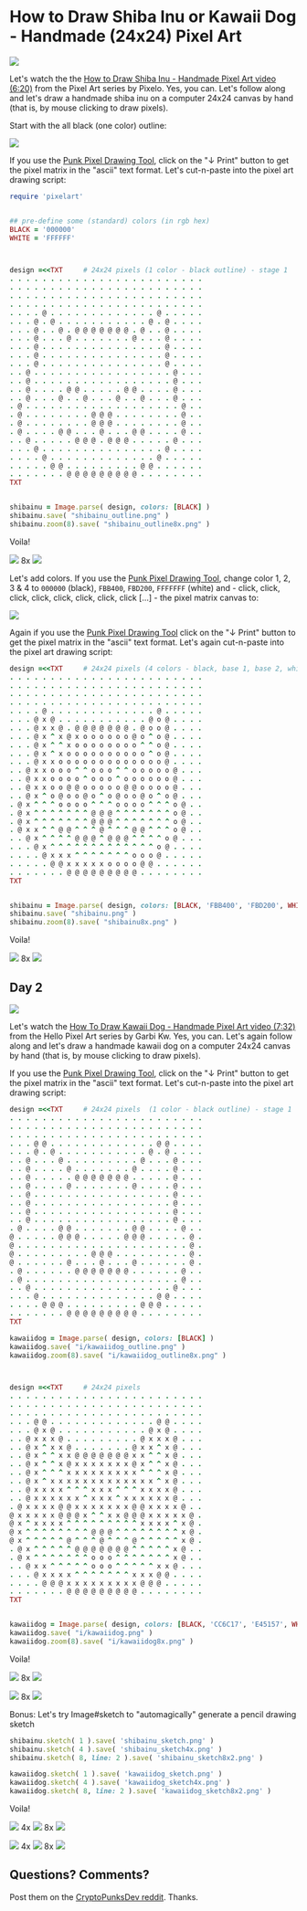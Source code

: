 # How to Draw Shiba Inu or Kawaii Dog - Handmade (24x24) Pixel Art


![](i/youtube-pixelo.png)


Let's watch the
the [How to Draw Shiba Inu - Handmade Pixel Art
video (6:20)](https://www.youtube.com/c/Pixelo/videos) from the Pixel Art series by Pixelo.
Yes, you can.
Let's follow along and let's draw a handmade shiba inu on a computer 24x24 canvas
by hand (that is, by mouse clicking to draw pixels).


Start with the all black (one color) outline:

![](i/shibainu_outline-pixel.png)


If you use the [Punk Pixel Drawing Tool](https://cryptopunksnotdead.github.io/), click on the "↓ Print" button to get the
pixel matrix in the "ascii" text format.
Let's cut-n-paste into the pixel art drawing script:


``` ruby
require 'pixelart'


## pre-define some (standard) colors (in rgb hex)
BLACK = '000000'
WHITE = 'FFFFFF'



design =<<TXT     # 24x24 pixels (1 color - black outline) - stage 1
. . . . . . . . . . . . . . . . . . . . . . . .
. . . . . . . . . . . . . . . . . . . . . . . .
. . . . . . . . . . . . . . . . . . . . . . . .
. . . . . . . . . . . . . . . . . . . . . . . .
. . . . @ . . . . . . . . . . . . . @ . . . . .
. . . @ . @ . . . . . . . . . . . @ . @ . . . .
. . . @ . . @ . @ @ @ @ @ @ @ . @ . . @ . . . .
. . . @ . . . @ . . . . . . . @ . . . @ . . . .
. . . @ . . . . . . . . . . . . . . . @ . . . .
. . . @ . . . . . . . . . . . . . . . @ . . . .
. . . @ . . . . . . . . . . . . . . . @ . . . .
. . @ . . . . . . . . . . . . . . . . . @ . . .
. . @ . . . . . . . . . . . . . . . . . @ . . .
. . @ . . . . @ @ . . . . . @ @ . . . . @ . . .
. . @ . . . @ . . @ . . . @ . . @ . . . @ . . .
. @ . . . . . . . . . . . . . . . . . . . @ . .
. @ . . . . . . . . @ @ @ . . . . . . . . @ . .
. @ . . . . . . . . @ @ @ . . . . . . . . @ . .
. @ . . . . @ @ . . . @ . . . @ @ . . . . @ . .
. . @ . . . . . @ @ @ . @ @ @ . . . . . @ . . .
. . . @ . . . . . . . . . . . . . . . @ . . . .
. . . . @ . . . . . . . . . . . . . @ . . . . .
. . . . . @ @ . . . . . . . . . @ @ . . . . . .
. . . . . . . @ @ @ @ @ @ @ @ @ . . . . . . . .
TXT


shibainu = Image.parse( design, colors: [BLACK] )
shibainu.save( "shibainu_outline.png" )
shibainu.zoom(8).save( "shibainu_outline8x.png" )
```

Voila!

![](i/shibainu_outline.png)
8x ![](i/shibainu_outline8x.png)


Let's add colors.
If you use the [Punk Pixel Drawing Tool](https://cryptopunksnotdead.github.io/),
change color 1, 2, 3 & 4 to `000000` (black), `FBB400`, `FBD200`, `FFFFFFF` (white)
and - click, click, click, click, click, click, click, click [...] -
the pixel matrix canvas to:

![](i/shibainu-pixel.png)



Again if you use the [Punk Pixel Drawing Tool](https://cryptopunksnotdead.github.io/) click on the "↓ Print" button to get the
pixel matrix in the "ascii" text format.
Let's again cut-n-paste into the pixel art drawing script:

``` ruby
design =<<TXT     # 24x24 pixels (4 colors - black, base 1, base 2, white)
. . . . . . . . . . . . . . . . . . . . . . . .
. . . . . . . . . . . . . . . . . . . . . . . .
. . . . . . . . . . . . . . . . . . . . . . . .
. . . . . . . . . . . . . . . . . . . . . . . .
. . . . @ . . . . . . . . . . . . . @ . . . . .
. . . @ x @ . . . . . . . . . . . @ o @ . . . .
. . . @ x x @ . @ @ @ @ @ @ @ . @ o o @ . . . .
. . . @ x ^ x @ x o o o o o o @ o ^ o @ . . . .
. . . @ x ^ ^ x o o o o o o o o ^ ^ o @ . . . .
. . . @ x ^ x o o o o o o o o o o ^ o @ . . . .
. . . @ x x o o o o o o o o o o o o o @ . . . .
. . @ x x o o o ^ ^ o o o ^ ^ o o o o o @ . . .
. . @ x x o o o o ^ o o o ^ o o o o o o @ . . .
. . @ x x o o @ @ o o o o o @ @ o o o o @ . . .
. . @ x ^ o @ o o @ o ^ o @ o o @ o ^ o @ . . .
. @ x ^ ^ ^ o o o o ^ ^ ^ o o o o ^ ^ ^ o @ . .
. @ x ^ ^ ^ ^ ^ ^ ^ @ @ @ ^ ^ ^ ^ ^ ^ ^ o @ . .
. @ x ^ ^ ^ ^ ^ ^ ^ @ @ @ ^ ^ ^ ^ ^ ^ ^ o @ . .
. @ x x ^ ^ @ @ ^ ^ ^ @ ^ ^ ^ @ @ ^ ^ ^ o @ . .
. . @ x ^ ^ ^ ^ @ @ @ ^ @ @ @ ^ ^ ^ ^ o @ . . .
. . . @ x ^ ^ ^ ^ ^ ^ ^ ^ ^ ^ ^ ^ ^ o @ . . . .
. . . . @ x x x ^ ^ ^ ^ ^ ^ ^ o o o @ . . . . .
. . . . . @ @ x x x x x o o o o @ @ . . . . . .
. . . . . . . @ @ @ @ @ @ @ @ @ . . . . . . . .
TXT


shibainu = Image.parse( design, colors: [BLACK, 'FBB400', 'FBD200', WHITE] )
shibainu.save( "shibainu.png" )
shibainu.zoom(8).save( "shibainu8x.png" )
```

Voila!

![](i/shibainu.png)
8x ![](i/shibainu8x.png)



## Day 2 

![](i/youtube-hellopxielart.png)

Let's watch the
[How To Draw Kawaii Dog - Handmade Pixel Art
video (7:32)](https://www.youtube.com/c/HelloPixelArt/videos) from the Hello Pixel Art series by Garbi Kw.
Yes, you can.
Let's again follow along and let's draw a handmade kawaii dog on a computer 24x24 canvas
by hand (that is, by mouse clicking to draw pixels).


If you use the [Punk Pixel Drawing Tool](https://cryptopunksnotdead.github.io/), click on the "↓ Print" button to get the
pixel matrix in the "ascii" text format.
Let's cut-n-paste into the pixel art drawing script:


``` ruby
design =<<TXT     # 24x24 pixels  (1 color - black outline) - stage 1
. . . . . . . . . . . . . . . . . . . . . . . .
. . . . . . . . . . . . . . . . . . . . . . . .
. . . . . . . . . . . . . . . . . . . . . . . .
. . . @ @ . . . . . . . . . . . . . @ @ . . . .
. . . @ . @ . . . . . . . . . . . @ . @ . . . .
. . @ . . . @ . . . . . . . . . @ . . . @ . . .
. . @ . . . . @ . . . . . . . @ . . . . @ . . .
. . @ . . . . . @ @ @ @ @ @ @ . . . . . @ . . .
. . @ . . . . @ . . . . . . . @ . . . . @ . . .
. . @ . . . . . . . . . . . . . . . . . @ . . .
. . @ . . . . . . . . . . . . . . . . . @ . . .
. . @ . . . . . . . . . . . . . . . . . @ . . .
. . @ . . . . . . . . . . . . . . . . . @ . . .
. @ . . . . @ @ . . . . . . . @ @ . . . . @ . .
@ . . . . . @ @ @ . . . . . @ @ @ . . . . . @ .
@ . . . . . . . . . . . . . . . . . . . . . @ .
@ . . . . . . . . . @ @ @ . . . . . . . . . @ .
@ . . . . . . @ . . . @ . . . @ . . . . . . @ .
. @ . . . . . . @ @ @ @ @ @ @ . . . . . . @ . .
. @ . . . . . . . . . . . . . . . . . . . @ . .
. . @ . . . . . . . . . . . . . . . . . @ . . .
. . . @ . . . . . . . . . . . . . . @ @ . . . .
. . . . @ @ @ . . . . . . . . . @ @ @ . . . . .
. . . . . . . @ @ @ @ @ @ @ @ @ . . . . . . . .
TXT

kawaiidog = Image.parse( design, colors: [BLACK] )
kawaiidog.save( "i/kawaiidog_outline.png" )
kawaiidog.zoom(8).save( "i/kawaiidog_outline8x.png" )



design =<<TXT     # 24x24 pixels
. . . . . . . . . . . . . . . . . . . . . . . .
. . . . . . . . . . . . . . . . . . . . . . . .
. . . . . . . . . . . . . . . . . . . . . . . .
. . . @ @ . . . . . . . . . . . . . @ @ . . . .
. . . @ x @ . . . . . . . . . . . @ x @ . . . .
. . @ x x x @ . . . . . . . . . @ x x x @ . . .
. . @ x ^ x x @ . . . . . . . @ x x ^ x @ . . .
. . @ x ^ ^ x x @ @ @ @ @ @ @ x x ^ ^ x @ . . .
. . @ x ^ ^ x @ x x x x x x x @ x ^ ^ x @ . . .
. . @ x ^ ^ ^ x x x x x x x x x ^ ^ ^ x @ . . .
. . @ x ^ x x x x x x x x x x x x x ^ x @ . . .
. . @ x x x x ^ ^ ^ x x x ^ ^ ^ x x x x @ . . .
. . @ x x x x x x ^ x x x ^ x x x x x x @ . . .
. @ x x x x @ @ x x x x x x x @ @ x x x x @ . .
@ x x x x x @ @ @ x ^ ^ x x @ @ @ x x x x x @ .
@ x ^ x x x x ^ ^ ^ ^ ^ ^ ^ ^ ^ x x x x ^ x @ .
@ x ^ ^ ^ ^ ^ ^ ^ ^ @ @ @ ^ ^ ^ ^ ^ ^ ^ ^ x @ .
@ x ^ ^ ^ ^ ^ @ ^ ^ ^ @ ^ ^ ^ @ ^ ^ ^ ^ ^ x @ .
. @ x ^ ^ ^ ^ ^ @ @ @ @ @ @ @ ^ ^ ^ ^ ^ x @ . .
. @ x ^ ^ ^ ^ ^ ^ ^ o o o ^ ^ ^ ^ ^ ^ ^ x @ . .
. . @ x x ^ ^ ^ ^ ^ o o o ^ ^ ^ ^ ^ x x @ . . .
. . . @ x x x x ^ ^ ^ ^ ^ ^ ^ x x x @ @ . . . .
. . . . @ @ @ x x x x x x x x x @ @ @ . . . . .
. . . . . . . @ @ @ @ @ @ @ @ @ . . . . . . . .
TXT


kawaiidog = Image.parse( design, colors: [BLACK, 'CC6C17', 'E45157', WHITE] )
kawaiidog.save( "i/kawaiidog.png" )
kawaiidog.zoom(8).save( "i/kawaiidog8x.png" )
```

Voila!

![](i/kawaiidog_outline.png)
8x ![](i/kawaiidog_outline8x.png)

![](i/kawaiidog.png)
8x ![](i/kawaiidog8x.png)






Bonus:  Let's try Image#sketch to "automagically" generate a pencil drawing sketch

``` ruby
shibainu.sketch( 1 ).save( 'shibainu_sketch.png' )
shibainu.sketch( 4 ).save( 'shibainu_sketch4x.png' )
shibainu.sketch( 8, line: 2 ).save( 'shibainu_sketch8x2.png' )

kawaiidog.sketch( 1 ).save( 'kawaiidog_sketch.png' )
kawaiidog.sketch( 4 ).save( 'kawaiidog_sketch4x.png' )
kawaiidog.sketch( 8, line: 2 ).save( 'kawaiidog_sketch8x2.png' )
```


Voila!

![](i/shibainu_sketch.png)
4x ![](i/shibainu_sketch4x.png)
8x ![](i/shibainu_sketch8x2.png)

![](i/kawaiidog_sketch.png)
4x ![](i/kawiidog_sketch4x.png)
8x ![](i/kawiidog_sketch8x2.png)





## Questions? Comments?

Post them on the [CryptoPunksDev reddit](https://old.reddit.com/r/CryptoPunksDev). Thanks.

